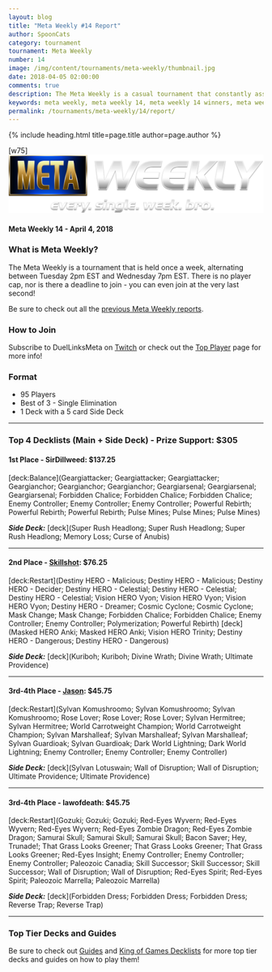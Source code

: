 ```yaml
---
layout: blog
title: "Meta Weekly #14 Report"
author: SpoonCats
category: tournament
tournament: Meta Weekly
number: 14
image: /img/content/tournaments/meta-weekly/thumbnail.jpg
date: 2018-04-05 02:00:00
comments: true
description: The Meta Weekly is a casual tournament that constantly assesses the ever changing Meta. Check out the report of these Top Players, their decks, and Prizes!
keywords: meta weekly, meta weekly 14, meta weekly 14 winners, meta weekly 14 decks, tournament, Dkayed, duel links meta, geargia, anki, masked heroes, sylvan, rez
permalink: /tournaments/meta-weekly/14/report/
---
```


{% include heading.html title=page.title author=page.author %}

[w75]
![](/img/content/tournaments/meta-weekly/banner.png)

#### Meta Weekly 14 - April 4, 2018

### What is Meta Weekly?
The Meta Weekly is a tournament that is held once a week, alternating between Tuesday 2pm EST and Wednesday 7pm EST. There is no player cap, nor is there a deadline to join - you can even join at the very last second!

Be sure to check out all the [previous Meta Weekly reports](/tournaments/meta-weekly/).

### How to Join
Subscribe to DuelLinksMeta on [Twitch](https://www.twitch.tv/duellinksmeta) or check out the [Top Player](/discord/) page for more info!

### Format
- 95 Players
- Best of 3 - Single Elimination 
- 1 Deck with a 5 card Side Deck

---

### Top 4 Decklists (Main + Side Deck) - Prize Support: $305

#### 1st Place - SirDillweed: $137.25

[deck:Balance](Geargiattacker; Geargiattacker; Geargiattacker; Geargianchor; Geargianchor; Geargianchor; Geargiarsenal; Geargiarsenal; Geargiarsenal; Forbidden Chalice; Forbidden Chalice; Forbidden Chalice; Enemy Controller; Enemy Controller; Enemy Controller; Powerful Rebirth; Powerful Rebirth; Powerful Rebirth; Pulse Mines; Pulse Mines; Pulse Mines)

***Side Deck:***
[deck](Super Rush Headlong; Super Rush Headlong; Super Rush Headlong; Memory Loss; Curse of Anubis)

---

#### 2nd Place - [Skillshot](/authors/skillshot/): $76.25

[deck:Restart](Destiny HERO - Malicious; Destiny HERO - Malicious; Destiny HERO - Decider; Destiny HERO - Celestial; Destiny HERO - Celestial; Destiny HERO - Celestial; Vision HERO Vyon; Vision HERO Vyon; Vision HERO Vyon; Destiny HERO - Dreamer; Cosmic Cyclone; Cosmic Cyclone; Mask Change; Mask Change; Forbidden Chalice; Forbidden Chalice; Enemy Controller; Enemy Controller; Polymerization; Powerful Rebirth)
[deck](Masked HERO Anki; Masked HERO Anki; Vision HERO Trinity; Destiny HERO - Dangerous; Destiny HERO - Dangerous)

***Side Deck:***
[deck](Kuriboh; Kuriboh; Divine Wrath; Divine Wrath; Ultimate Providence)

---

#### 3rd-4th Place - [Jason](/authors/jason/): $45.75

[deck:Restart](Sylvan Komushroomo; Sylvan Komushroomo; Sylvan Komushroomo; Rose Lover; Rose Lover; Rose Lover; Sylvan Hermitree; Sylvan Hermitree; World Carrotweight Champion; World Carrotweight Champion; Sylvan Marshalleaf; Sylvan Marshalleaf; Sylvan Marshalleaf; Sylvan Guardioak; Sylvan Guardioak; Dark World Lightning; Dark World Lightning; Enemy Controller; Enemy Controller; Enemy Controller)

***Side Deck:***
[deck](Sylvan Lotuswain; Wall of Disruption; Wall of Disruption; Ultimate Providence; Ultimate Providence)

---

#### 3rd-4th Place - lawofdeath: $45.75

[deck:Restart](Gozuki; Gozuki; Gozuki; Red-Eyes Wyvern; Red-Eyes Wyvern; Red-Eyes Wyvern; Red-Eyes Zombie Dragon; Red-Eyes Zombie Dragon; Samurai Skull; Samurai Skull; Samurai Skull; Bacon Saver; Hey, Trunade!; That Grass Looks Greener; That Grass Looks Greener; That Grass Looks Greener; Red-Eyes Insight; Enemy Controller; Enemy Controller; Enemy Controller; Paleozoic Canadia; Skill Successor; Skill Successor; Skill Successor; Wall of Disruption; Wall of Disruption; Red-Eyes Spirit; Red-Eyes Spirit; Paleozoic Marrella; Paleozoic Marrella)

***Side Deck:***
[deck](Forbidden Dress; Forbidden Dress; Forbidden Dress; Reverse Trap; Reverse Trap)

---

### Top Tier Decks and Guides
Be sure to check out [Guides](/guides/) and [King of Games Decklists](/top-decks/) for more top tier decks and guides on how to play them! 